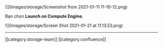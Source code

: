 ![](images/storage/Screenshot from 2021-01-11 11-10-12.png)



Bạn chọn  **Launch on Compute Engine.** 

![](images/storage/Screen Shot 2021-01-21 at 11.13.53.png)







*****

[[category.storage-team]] 
[[category.confluence]] 
